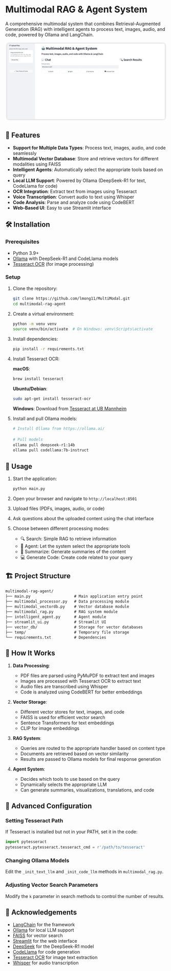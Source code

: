 # Multimodal RAG & Agent System

A comprehensive multimodal system that combines Retrieval-Augmented Generation (RAG) with intelligent agents to process text, images, audio, and code, powered by Ollama and LangChain.

![Multimodal RAG System](https://github.com/lmong11/MultiModal/blob/main/assets/test.jpg)

## 🌟 Features

- **Support for Multiple Data Types**: Process text, images, audio, and code seamlessly
- **Multimodal Vector Database**: Store and retrieve vectors for different modalities using FAISS
- **Intelligent Agents**: Automatically select the appropriate tools based on query
- **Local LLM Support**: Powered by Ollama (DeepSeek-R1 for text, CodeLlama for code)
- **OCR Integration**: Extract text from images using Tesseract
- **Voice Transcription**: Convert audio to text using Whisper
- **Code Analysis**: Parse and analyze code using CodeBERT
- **Web-Based UI**: Easy to use Streamlit interface

## 🛠️ Installation

### Prerequisites

- Python 3.9+ 
- [Ollama](https://ollama.ai/) with DeepSeek-R1 and CodeLlama models
- [Tesseract OCR](https://github.com/tesseract-ocr/tesseract) (for image processing)

### Setup

1. Clone the repository:
   ```bash
   git clone https://github.com/lmong11/MultiModal.git
   cd multimodal-rag-agent
   ```

2. Create a virtual environment:
   ```bash
   python -m venv venv
   source venv/bin/activate  # On Windows: venv\Scripts\activate
   ```

3. Install dependencies:
   ```bash
   pip install -r requirements.txt
   ```

4. Install Tesseract OCR:
   
   **macOS**:
   ```bash
   brew install tesseract
   ```
   
   **Ubuntu/Debian**:
   ```bash
   sudo apt-get install tesseract-ocr
   ```
   
   **Windows**:
   Download from [Tesseract at UB Mannheim](https://github.com/UB-Mannheim/tesseract/wiki)

5. Install and pull Ollama models:
   ```bash
   # Install Ollama from https://ollama.ai/
   
   # Pull models
   ollama pull deepseek-r1:14b
   ollama pull codellama:7b-instruct
   ```

## 🚀 Usage

1. Start the application:
   ```bash
   python main.py
   ```

2. Open your browser and navigate to `http://localhost:8501`

3. Upload files (PDFs, images, audio, or code)

4. Ask questions about the uploaded content using the chat interface

5. Choose between different processing modes:
   - 🔍 Search: Simple RAG to retrieve information
   - 🤖 Agent: Let the system select the appropriate tools
   - 📝 Summarize: Generate summaries of the content
   - 💻 Generate Code: Create code related to your query

## 🏗️ Project Structure

```
multimodal-rag-agent/
├── main.py                   # Main application entry point
├── multimodal_processor.py   # Data processing module
├── multimodal_vectordb.py    # Vector database module
├── multimodal_rag.py         # RAG system module
├── intelligent_agent.py      # Agent module
├── streamlit_ui.py           # Streamlit UI
├── vector_db/                # Storage for vector databases
├── temp/                     # Temporary file storage
└── requirements.txt          # Dependencies
```

## 🧠 How It Works

1. **Data Processing**:
   - PDF files are parsed using PyMuPDF to extract text and images
   - Images are processed with Tesseract OCR to extract text
   - Audio files are transcribed using Whisper
   - Code is analyzed using CodeBERT for better embeddings

2. **Vector Storage**:
   - Different vector stores for text, images, and code
   - FAISS is used for efficient vector search
   - Sentence Transformers for text embeddings
   - CLIP for image embeddings

3. **RAG System**:
   - Queries are routed to the appropriate handler based on content type
   - Documents are retrieved based on vector similarity
   - Results are passed to Ollama models for final response generation

4. **Agent System**:
   - Decides which tools to use based on the query
   - Dynamically selects the appropriate LLM
   - Can generate summaries, visualizations, translations, and code

## 🔧 Advanced Configuration

### Setting Tesseract Path
If Tesseract is installed but not in your PATH, set it in the code:

```python
import pytesseract
pytesseract.pytesseract.tesseract_cmd = r'/path/to/tesseract'
```

### Changing Ollama Models
Edit the `_init_text_llm` and `_init_code_llm` methods in `multimodal_rag.py`.

### Adjusting Vector Search Parameters
Modify the `k` parameter in search methods to control the number of results.

## 🙏 Acknowledgements

- [LangChain](https://github.com/langchain-ai/langchain) for the framework
- [Ollama](https://ollama.ai/) for local LLM support
- [FAISS](https://github.com/facebookresearch/faiss) for vector search
- [Streamlit](https://streamlit.io/) for the web interface
- [DeepSeek](https://github.com/deepseek-ai) for the DeepSeek-R1 model
- [CodeLlama](https://github.com/facebookresearch/codellama) for code generation
- [Tesseract OCR](https://github.com/tesseract-ocr/tesseract) for image text extraction
- [Whisper](https://github.com/openai/whisper) for audio transcription
